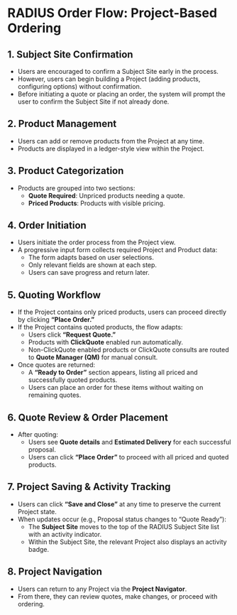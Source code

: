 # RADIUS Order Flow: Project-Based Ordering

## 1. Subject Site Confirmation
- Users are encouraged to confirm a Subject Site early in the process.
- However, users can begin building a Project (adding products, configuring options) without confirmation.
- Before initiating a quote or placing an order, the system will prompt the user to confirm the Subject Site if not already done.

## 2. Product Management
- Users can add or remove products from the Project at any time.
- Products are displayed in a ledger-style view within the Project.

## 3. Product Categorization
- Products are grouped into two sections:
  - **Quote Required**: Unpriced products needing a quote.
  - **Priced Products**: Products with visible pricing.

## 4. Order Initiation
- Users initiate the order process from the Project view.
- A progressive input form collects required Project and Product data:
  - The form adapts based on user selections.
  - Only relevant fields are shown at each step.
  - Users can save progress and return later.

## 5. Quoting Workflow
- If the Project contains only priced products, users can proceed directly by clicking **“Place Order.”**
- If the Project contains quoted products, the flow adapts:
  - Users click **“Request Quote.”**
  - Products with **ClickQuote** enabled run automatically.
  - Non-ClickQuote enabled products or ClickQuote consults are routed to **Quote Manager (QM)** for manual consult.
- Once quotes are returned:
  - A **“Ready to Order”** section appears, listing all priced and successfully quoted products.
  - Users can place an order for these items without waiting on remaining quotes.

## 6. Quote Review & Order Placement
- After quoting:
  - Users see **Quote details** and **Estimated Delivery** for each successful proposal.
  - Users can click **“Place Order”** to proceed with all priced and quoted products.

## 7. Project Saving & Activity Tracking
- Users can click **“Save and Close”** at any time to preserve the current Project state.
- When updates occur (e.g., Proposal status changes to “Quote Ready”):
  - The **Subject Site** moves to the top of the RADIUS Subject Site list with an activity indicator.
  - Within the Subject Site, the relevant Project also displays an activity badge.

## 8. Project Navigation
- Users can return to any Project via the **Project Navigator**.
- From there, they can review quotes, make changes, or proceed with ordering.

